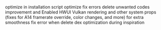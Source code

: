 optimize in installation script
optimize fix errors
delete unwanted codes
improvement and Enabled HWUI Vulkan rendering and other system props (fixes for A14 framerate override, color changes, and more) for extra smoothness
fix error when delete dex optimization during inspiration

